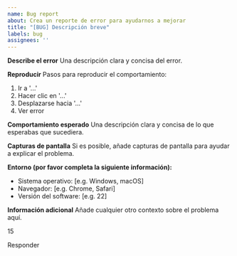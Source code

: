 ```yaml
---
name: Bug report
about: Crea un reporte de error para ayudarnos a mejorar
title: "[BUG] Descripción breve"
labels: bug
assignees: ''
---
```


**Describe el error**
Una descripción clara y concisa del error.

**Reproducir**
Pasos para reproducir el comportamiento:
1. Ir a '...'
2. Hacer clic en '...'
3. Desplazarse hacia '...'
4. Ver error

**Comportamiento esperado**
Una descripción clara y concisa de lo que esperabas que sucediera.

**Capturas de pantalla**
Si es posible, añade capturas de pantalla para ayudar a explicar el problema.

**Entorno (por favor completa la siguiente información):**
- Sistema operativo: [e.g. Windows, macOS]
- Navegador: [e.g. Chrome, Safari]
- Versión del software: [e.g. 22]

**Información adicional**
Añade cualquier otro contexto sobre el problema aquí.

15

Responder